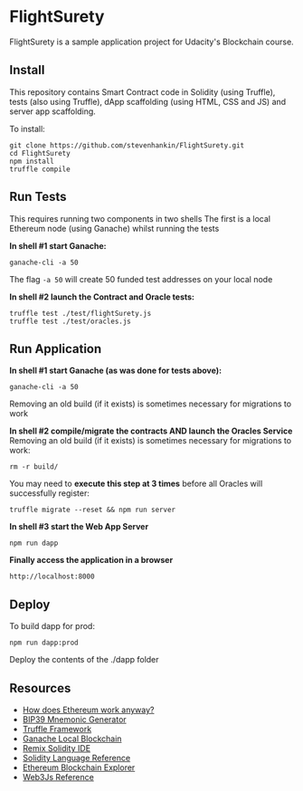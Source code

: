 # FlightSurety

FlightSurety is a sample application project for Udacity's Blockchain course.

## Install

This repository contains Smart Contract code in Solidity (using Truffle), tests (also using Truffle), dApp scaffolding (using HTML, CSS and JS) and server app scaffolding.

To install:
```shell
git clone https://github.com/stevenhankin/FlightSurety.git
cd FlightSurety
npm install
truffle compile
```

## Run Tests
This requires running two components in two shells
The first is a local Ethereum node (using Ganache) whilst running the tests

**In shell #1 start Ganache:**
```
ganache-cli -a 50
```
The flag `-a 50` will create 50 funded test addresses on your local node

**In shell #2 launch the Contract and Oracle tests:**
```shell
truffle test ./test/flightSurety.js
truffle test ./test/oracles.js
```

## Run Application

**In shell #1 start Ganache (as was done for tests above):**
```
ganache-cli -a 50
```
Removing an old build (if it exists) is sometimes necessary for migrations to work

**In shell #2 compile/migrate the contracts AND launch the Oracles Service**
Removing an old build (if it exists) is sometimes necessary for migrations to work:
```
rm -r build/
```
You may need to **execute this step at 3 times** before all Oracles will successfully register:
```
truffle migrate --reset && npm run server
```

**In shell #3 start the Web App Server**
```
npm run dapp
```

**Finally access the application in a browser**

`http://localhost:8000`


## Deploy

To build dapp for prod:

`npm run dapp:prod`

Deploy the contents of the ./dapp folder


## Resources

* [How does Ethereum work anyway?](https://medium.com/@preethikasireddy/how-does-ethereum-work-anyway-22d1df506369)
* [BIP39 Mnemonic Generator](https://iancoleman.io/bip39/)
* [Truffle Framework](http://truffleframework.com/)
* [Ganache Local Blockchain](http://truffleframework.com/ganache/)
* [Remix Solidity IDE](https://remix.ethereum.org/)
* [Solidity Language Reference](http://solidity.readthedocs.io/en/v0.4.24/)
* [Ethereum Blockchain Explorer](https://etherscan.io/)
* [Web3Js Reference](https://github.com/ethereum/wiki/wiki/JavaScript-API)

